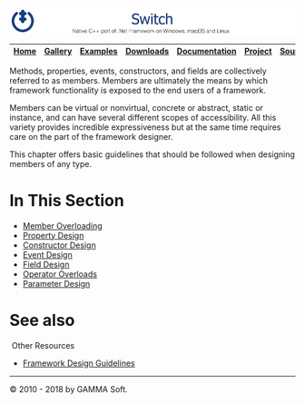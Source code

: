 ![Switch Header](Pictures/SwitchNativeC++port.png)

| [Home](Home.md) | [Gallery](Gallery.md) | [Examples](Examples.md) | [Downloads](Downloads.md) | [Documentation](Documentation.md) | [Project](https://sourceforge.net/projects/switchpro) | [Source](https://github.com/gammasoft71/switch) | [License](License.md) | [Contact](Contact.md) | [GAMMA Soft](https://gammasoft71.wixsite.com/gammasoft) |
|-----------------|-----------------------|-------------------------|-------------------------|-----------------------------------|-------------------------------------------------------|-------------------------------------------------|-----------------------|-----------------------|---------------------------------------------------------|

Methods, properties, events, constructors, and fields are collectively referred to as members. Members are ultimately the means by which framework functionality is exposed to the end users of a framework.

Members can be virtual or nonvirtual, concrete or abstract, static or instance, and can have several different scopes of accessibility. All this variety provides incredible expressiveness but at the same time requires care on the part of the framework designer.

This chapter offers basic guidelines that should be followed when designing members of any type.

# In This Section

* [Member Overloading](MemberOverloading.md)
* [Property Design](PropertyDesign.md)
* [Constructor Design](ConstructorDesign.md)
* [Event Design](EventDesign.md)
* [Field Design](FieldDesign.md)
* [Operator Overloads](OperatorOverloads.md)
* [Parameter Design](ParameterDesign.md)

# See also
​
Other Resources

* [Framework Design Guidelines](FrameworkDesignGuidelines.md)

______________________________________________________________________________________________

© 2010 - 2018 by GAMMA Soft.
